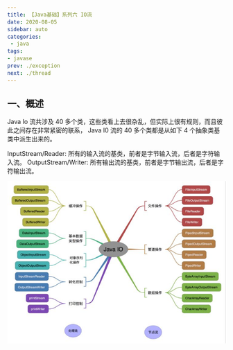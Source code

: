 ```yaml
---
title: 【Java基础】系列六 IO流
date: 2020-08-05
sidebar: auto
categories:
 - java
tags:
- javase
prev: ./exception
next: ./thread
---
```


## 一、概述
Java Io 流共涉及 40 多个类，这些类看上去很杂乱，但实际上很有规则，而且彼此之间存在非常紧密的联系， Java I0 流的 40 多个类都是从如下 4 个抽象类基类中派生出来的。

InputStream/Reader: 所有的输入流的基类，前者是字节输入流，后者是字符输入流。
OutputStream/Writer: 所有输出流的基类，前者是字节输出流，后者是字符输出流。

<center>

![CACHE](./img/io.png)

</center>
